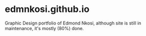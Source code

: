 # edmnkosi.github.io
Graphic Design portfolio of Edmond Nkosi, although site is still in maintenance, it's mostly (80%) done. 
